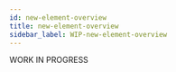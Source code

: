 ```yaml
---
id: new-element-overview
title: new-element-overview
sidebar_label: WIP-new-element-overview
---
```



WORK IN PROGRESS
        